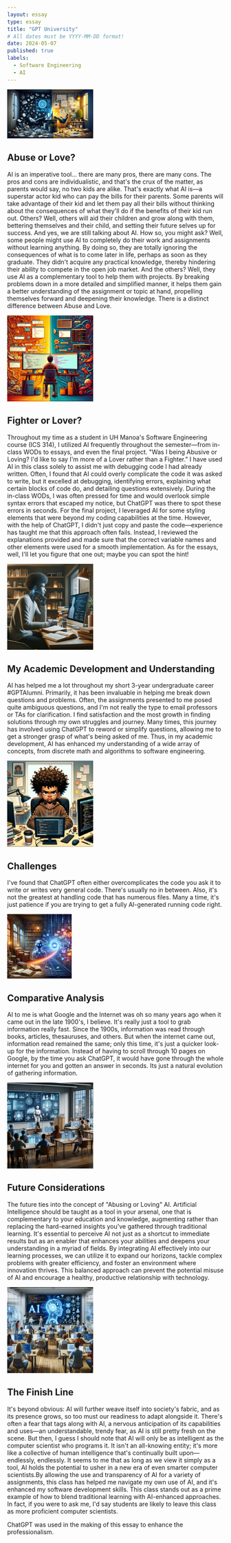 ```yaml
---
layout: essay
type: essay
title: "GPT University"
# All dates must be YYYY-MM-DD format!
date: 2024-05-07
published: true
labels:
  - Software Engineering
  - AI
---
```



<img width="200px" class="rounded float-start pe-4" src="../img/AI1.jpeg" > 

## Abuse or Love?

AI is an imperative tool... there are many pros, there are many cons. The pros and cons are individualistic, and that's the crux of the matter, as parents would say, no two kids are alike. That's exactly what AI is—a superstar actor kid who can pay the bills for their parents. Some parents will take advantage of their kid and let them pay all their bills without thinking about the consequences of what they'll do if the benefits of their kid run out. Others? Well, others will aid their children and grow along with them, bettering themselves and their child, and setting their future selves up for success. And yes, we are still talking about AI. How so, you might ask? Well, some people might use AI to completely do their work and assignments without learning anything. By doing so, they are totally ignoring the consequences of what is to come later in life, perhaps as soon as they graduate. They didn't acquire any practical knowledge, thereby hindering their ability to compete in the open job market. And the others? Well, they use AI as a complementary tool to help them with projects. By breaking problems down in a more detailed and simplified manner, it helps them gain a better understanding of the assignment or topic at hand, propelling themselves forward and deepening their knowledge. There is a distinct difference between Abuse and Love.


<img width="200px" class="rounded float-start pe-4" src="../img/AI2.jpeg" > 

## Fighter or Lover?

Throughout my time as a student in UH Manoa's Software Engineering course (ICS 314), I utilized AI frequently throughout the semester—from in-class WODs to essays, and even the final project. "Was I being Abusive or Loving? I'd like to say I'm more of a Lover rather than a Fighter." I have used AI in this class solely to assist me with debugging code I had already written. Often, I found that AI could overly complicate the code it was asked to write, but it excelled at debugging, identifying errors, explaining what certain blocks of code do, and detailing questions extensively. During the in-class WODs, I was often pressed for time and would overlook simple syntax errors that escaped my notice, but ChatGPT was there to spot these errors in seconds. For the final project, I leveraged AI for some styling elements that were beyond my coding capabilities at the time. However, with the help of ChatGPT, I didn't just copy and paste the code—experience has taught me that this approach often fails. Instead, I reviewed the explanations provided and made sure that the correct variable names and other elements were used for a smooth implementation. As for the essays, well, I'll let you figure that one out; maybe you can spot the hint!


<img width="200px" class="rounded float-start pe-4" src="../img/AI3.jpeg" >

## My Academic Development and Understanding

AI has helped me a lot throughout my short 3-year undergraduate career #GPTAlumni. Primarily, it has been invaluable in helping me break down questions and problems. Often, the assignments presented to me posed quite ambiguous questions, and I'm not really the type to email professors or TAs for clarification. I find satisfaction and the most growth in finding solutions through my own struggles and journey. Many times, this journey has involved using ChatGPT to reword or simplify questions, allowing me to get a stronger grasp of what's being asked of me. Thus, in my academic development, AI has enhanced my understanding of a wide array of concepts, from discrete math and algorithms to software engineering.


<img width="200px" class="rounded float-start pe-4" src="../img/AI4.jpeg" >

## Challenges 

I've found that ChatGPT often either overcomplicates the code you ask it to write or writes very general code. There's usually no in between. Also, it's not the greatest at handling code that has numerous files. Many a time, it's just patience if you are trying to get a fully AI-generated running code right.


<img width="150px" class="rounded float-start pe-4" src="../img/AI5.jpeg" >

## Comparative Analysis

AI to me is what Google and the Internet was oh so many years ago when it came out in the late 1900's, I believe. It's really just a tool to grab information really fast. Since the 1900s, information was read through books, articles, thesauruses, and others. But when the internet came out, information read remained the same; only this time, it's just a quicker look-up for the information. Instead of having to scroll through 10 pages on Google, by the time you ask ChatGPT, it would have gone through the whole internet for you and gotten an answer in seconds. Its just a natural evolution of gathering information.



<img width="200px" class="rounded float-start pe-4" src="../img/AI6.jpeg" >
  
## Future Considerations

The future ties into the concept of "Abusing or Loving" AI. Artificial Intelligence should be taught as a tool in your arsenal, one that is complementary to your education and knowledge, augmenting rather than replacing the hard-earned insights you've gathered through traditional learning. It's essential to perceive AI not just as a shortcut to immediate results but as an enabler that enhances your abilities and deepens your understanding in a myriad of fields. By integrating AI effectively into our learning processes, we can utilize it to expand our horizons, tackle complex problems with greater efficiency, and foster an environment where innovation thrives. This balanced approach can prevent the potential misuse of AI and encourage a healthy, productive relationship with technology.



<img width="200px" class="rounded float-start pe-4" src="../img/AI7.jpeg" >
  
## The Finish Line

It's beyond obvious: AI will further weave itself into society's fabric, and as its presence grows, so too must our readiness to adapt alongside it. There's often a fear that tags along with AI, a nervous anticipation of its capabilities and uses—an understandable, trendy fear, as AI is still pretty fresh on the scene. But then, I guess I should note that AI will only be as intelligent as the computer scientist who programs it. It isn't an all-knowing entity; it's more like a collective of human intelligence that's continually built upon—endlessly, endlessly. It seems to me that as long as we view it simply as a tool, AI holds the potential to usher in a new era of even smarter computer scientists.By allowing the use and transparency of AI for a variety of assignments, this class has helped me navigate my own use of AI, and it's enhanced my software development skills. This class stands out as a prime example of how to blend traditional learning with AI-enhanced approaches. In fact, if you were to ask me, I'd say students are likely to leave this class as more proficient computer scientists.



ChatGPT was used in the making of this essay to enhance the professionalism.
